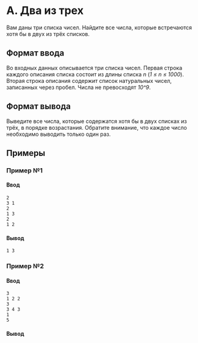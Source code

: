 # A. Два из трех

Вам даны три списка чисел. Найдите все числа, которые встречаются хотя бы в двух из трёх списков.

## Формат ввода

Во входных данных описывается три списка чисел. Первая строка каждого описания списка состоит из длины списка *n* (*1 ≤ n ≤ 1000*). Вторая строка описания содержит список натуральных чисел, записанных через пробел. Числа не превосходят *10^9*. 

## Формат вывода

Выведите все числа, которые содержатся хотя бы в двух списках из трёх, в порядке возрастания. Обратите внимание, что каждое число необходимо выводить только один раз.

## Примеры

### Пример №1

#### Ввод

```shell
2
3 1
2
1 3
2
1 2
```

#### Вывод

```shell
1 3
```

### Пример №2

#### Ввод

```shell
3
1 2 2
3
3 4 3
1
5
```

#### Вывод

```shell
```

